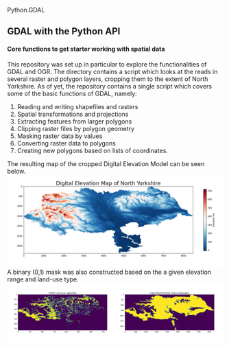 Python.GDAL
## GDAL with the Python API ##
#### Core functions to get starter working with spatial data ####

This repository was set up in particular to explore the functionalities of GDAL and OGR. The directory contains a script which looks at the reads in several raster and polygon layers, cropping them to the extent of North Yorkshire. As of yet, the repository contains a single script which covers some of the basic functions of GDAL, namely:

1. Reading and writing shapefiles and rasters
2. Spatial transformations and projections
3. Extracting features from larger polygons
4. Clipping raster files by polygon geometry
5. Masking raster data by values
6. Converting raster data to polygons
7. Creating new polygons based on lists of coordinates.

The resulting map of the cropped Digital Elevation Model can be seen below.
![plot](https://github.com/FinnHB/Python.GDAL/blob/main/Images/north_yorkshire_dem.png)
A binary (0,1) mask was also constructed based on the a given elevation range and land-use type.
![plot](https://github.com/FinnHB/Python.GDAL/blob/main/Images/binary_mask.png)
